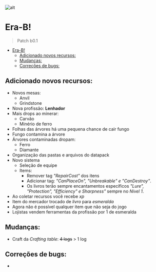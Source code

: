 ![alt](https://image.prntscr.com/image/4Mtc-oh8Sm6sSc08Cle7kg.png)

# Era-B!
> Patch b0.1

- [Era-B!](#era-b)
  - [Adicionado novos recursos:](#adicionado-novos-recursos)
  - [Mudanças:](#mudanças)
  - [Correções de bugs:](#correções-de-bugs)

## Adicionado novos recursos:
- Novos mesas:
  - Anvil
  - Grindstone
- Nova profissão: **Lenhador**
- Mais drops ao minerar:
  - Carvão
  - Minério de ferro
- Folhas das árvores há uma pequena chance de cair fungo
- Fungo contamina a árvore
- Árvores contaminadas dropam:
  - Ferro
  - Diamante
- Organização das pastas e arquivos do datapack
- Novo sistema
  - Seleção de equipe
  - Items:
    - Remover tag *"RepairCost"* dos itens
    - Adicionar tag: *"CanPlaceOn", "Unbreakable" e "CanDestroy"*.
    - Os livros terão sempre encantamentos específicos *"Lure", "Protection", "Efficiency" e Sharpness"* sempre no *Nível 1*.
- Ao coletar recursos você recebe *xp*
- Item do mercador trocado de *livro* para *esmeralda*
- Agora não é possível qualquer item que não seja do jogo
- Lojistas vendem ferramentas da profissão por 1 de esmeralda

## Mudanças:
- Craft da *Crafting table*: ~~4 logs~~ > 1 log

## Correções de bugs:
- 